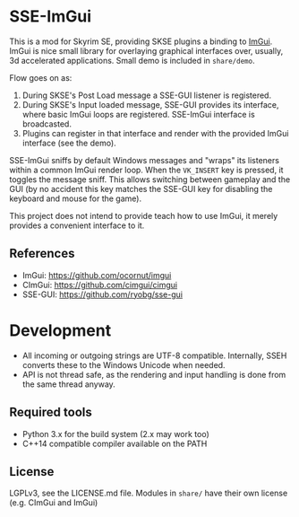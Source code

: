 # SSE-ImGui

This is a mod for Skyrim SE, providing SKSE plugins a binding to 
[ImGui](https://github.com/ocornut/imgui). ImGui is nice small library for overlaying graphical
interfaces over, usually, 3d accelerated applications. Small demo is included in `share/demo`.

Flow goes on as:
1. During SKSE's Post Load message a SSE-GUI listener is registered.
2. During SKSE's Input loaded message, SSE-GUI provides its interface, where basic ImGui loops
   are registered. SSE-ImGui interface is broadcasted.
3. Plugins can register in that interface and render with the provided ImGui interface (see the
   demo).

SSE-ImGui sniffs by default Windows messages and "wraps" its listeners within a common ImGui render
loop. When the `VK_INSERT` key is pressed, it toggles the message sniff. This allows switching
between gameplay and the GUI (by no accident this key matches the SSE-GUI key for disabling the
keyboard and mouse for the game).

This project does not intend to provide teach how to use ImGui, it merely provides a convenient
interface to it.

## References

* ImGui: https://github.com/ocornut/imgui
* CImGui: https://github.com/cimgui/cimgui
* SSE-GUI: https://github.com/ryobg/sse-gui

# Development

* All incoming or outgoing strings are UTF-8 compatible. Internally, SSEH converts these to the
  Windows Unicode when needed.
* API is not thread safe, as the rendering and input handling is done from the same thread anyway.

## Required tools

* Python 3.x for the build system (2.x may work too)
* C++14 compatible compiler available on the PATH

## License

LGPLv3, see the LICENSE.md file. Modules in `share/` have their own license (e.g. CImGui and ImGui)

